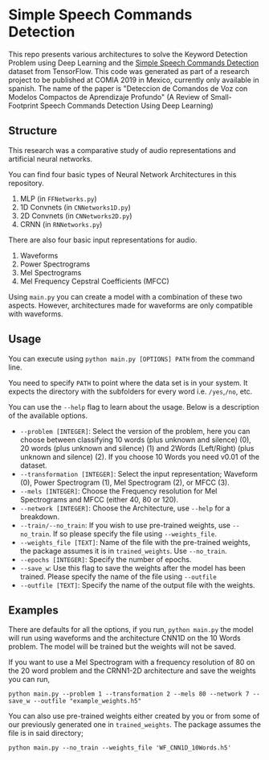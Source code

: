 # Simple Speech Commands Detection

This repo presents various architectures to solve the Keyword Detection Problem using Deep Learning and the [Simple Speech Commands Detection](http://download.tensorflow.org/data/speech_commands_v0.02.tar.gz) dataset from TensorFlow.
This code was generated as part of a research project to be published at COMIA 2019 in Mexico, currently only available in spanish.
The name of the paper is "Deteccion de Comandos de Voz con Modelos Compactos de Aprendizaje Profundo" (A Review of Small-Footprint Speech Commands Detection Using Deep Learning)


## Structure

This research was a comparative study of audio representations and artificial neural networks.

You can find four basic types of Neural Network Architectures in this repository.

1. MLP (in `FFNetworks.py`)
1. 1D Convnets (in `CNNetworks1D.py`)
1. 2D Convnets (in `CNNetworks2D.py`)
1. CRNN (in `RNNetworks.py`)

There are also four basic input representations for audio.

1. Waveforms
1. Power Spectrograms
1. Mel Spectrograms
1. Mel Frequency Cepstral Coefficients (MFCC)

Using `main.py` you can create a model with a combination of these two aspects. However, architectures made for waveforms are only compatible with waveforms.

## Usage

You can execute using `python main.py [OPTIONS] PATH` from the command line.

You need to specify `PATH` to point where the data set is in your system. It expects the directory with the subfolders for every word i.e. `/yes`,`/no`, etc.

You can use the `--help` flag to learn about the usage. Below is a description of the available options.

* `--problem [INTEGER]`: Select the version of the problem, here you can choose between classifying 10 words (plus unknown and silence) (0), 20 words (plus unknown and silence) (1) and 2Words (Left/Right) (plus unknown and silence) (2). If you choose 10 Words you need v0.01 of the dataset.
* `--transformation [INTEGER]`: Select the input representation; Waveform (0), Power Spectrogram (1), Mel Spectrogram (2), or MFCC (3).
* `--mels [INTEGER]`: Choose the Frequency resolution for Mel Spectrograms and MFCC (either 40, 80 or 120).
* `--network [INTEGER]`: Choose the Architecture, use `--help` for a breakdown.
* `--train/--no_train`:  If you wish to use pre-trained weights, use `--no_train`. If so please specify the file using `--weights_file`.
* `--weights_file [TEXT]`: Name of the file with the pre-trained weights, the package assumes it is in `trained_weights`. Use `--no_train`.
* `--epochs [INTEGER]`: Specify the number of epochs.
* `--save_w`: Use this flag to save the weights after the model has been trained. Please specify the name of the file using `--outfile`
* `--outfile [TEXT]`: Specify the name of the output file with the weights.

## Examples

There are defaults for all the options, if you run, `python main.py` the model will run using waveforms and the architecture CNN1D on the 10 Words problem. The model will be trained but the weights will not be saved.

If you want to use a Mel Spectrogram with a frequency resolution of 80 on the 20 word problem and the CRNN1-2D architecture and save the weights you can run,

`python main.py --problem 1 --transformation 2 --mels 80 --network 7 --save_w --outfile "example_weights.h5"`

You can also use pre-trained weights either created by you or from some of our previously generated one in `trained_weights`. The package assumes the file is in said directory;

`python main.py --no_train --weights_file 'WF_CNN1D_10Words.h5'`
